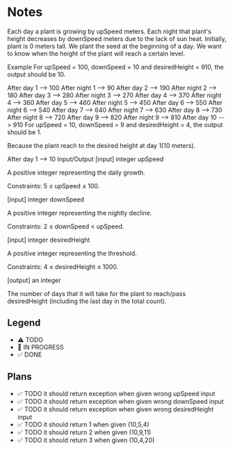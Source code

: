 # Notes

Each day a plant is growing by upSpeed meters. Each night that plant's height decreases by downSpeed meters due to the lack of sun heat. Initially, plant is 0 meters tall. We plant the seed at the beginning of a day. We want to know when the height of the plant will reach a certain level.

Example
For upSpeed = 100, downSpeed = 10 and desiredHeight = 910, the output should be 10.

After day 1 --> 100
After night 1 --> 90
After day 2 --> 190
After night 2 --> 180
After day 3 --> 280
After night 3 --> 270
After day 4 --> 370
After night 4 --> 360
After day 5 --> 460
After night 5 --> 450
After day 6 --> 550
After night 6 --> 540
After day 7 --> 640
After night 7 --> 630
After day 8 --> 730
After night 8 --> 720
After day 9 --> 820
After night 9 --> 810
After day 10 --> 910 
For upSpeed = 10, downSpeed = 9 and desiredHeight = 4, the output should be 1.

Because the plant reach to the desired height at day 1(10 meters).

After day 1 --> 10
Input/Output
[input] integer upSpeed

A positive integer representing the daily growth.

Constraints: 5 ≤ upSpeed ≤ 100.

[input] integer downSpeed

A positive integer representing the nightly decline.

Constraints: 2 ≤ downSpeed < upSpeed.

[input] integer desiredHeight

A positive integer representing the threshold.

Constraints: 4 ≤ desiredHeight ≤ 1000.

[output] an integer

The number of days that it will take for the plant to reach/pass desiredHeight (including the last day in the total count).

## Legend
- ⚠ TODO
- 🚧 IN PROGRESS
- ✅ DONE

## Plans

- ✅ TODO it should return exception when given wrong upSpeed input 
- ✅ TODO it should return exception when given wrong downSpeed input 
- ✅ TODO it should return exception when given wrong desiredHeight input
- ✅ TODO it should return 1 when given (10,5,4)
- ✅ TODO it should return 2 when given (10,9,11)
- ✅ TODO it should return 3 when given (10,4,20)